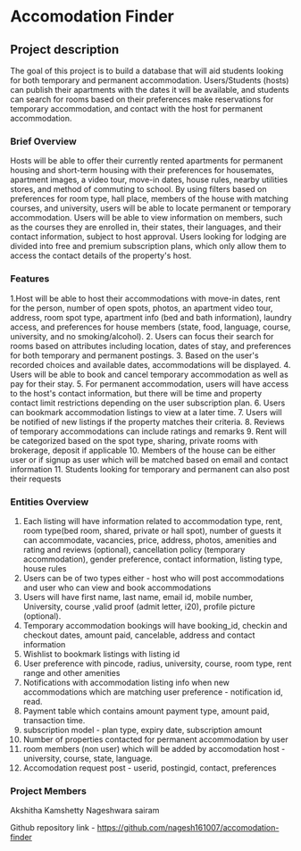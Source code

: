# Accomodation Finder

## Project description 

The goal of this project is to build a database that will aid students looking for both temporary and permanent accommodation. Users/Students (hosts) can publish their apartments with the dates it will be available, and students can search for rooms based on their preferences make reservations for temporary accommodation, and contact with the host for permanent accommodation.


### Brief Overview

Hosts will be able to offer their currently rented apartments for permanent housing and short-term housing with their preferences for housemates, apartment images, a video tour, move-in dates, house rules, nearby utilities stores, and method of commuting to school. By using filters based on preferences for room type, hall place, members of the house with matching courses, and university, users will be able to locate permanent or temporary accommodation. Users will be able to view information on members, such as the courses they are enrolled in, their states, their languages, and their contact information, subject to host approval. Users looking for lodging are divided into free and premium subscription plans, which only allow them to access the contact details of the property's host.

### Features 

1.Host will be able to host their accommodations with move-in dates, rent for the person, number of open spots, photos, an apartment video tour, address, room spot type, apartment info (bed and bath information), laundry access, and preferences for house members (state, food, language, course, university, and no smoking/alcohol).
2. Users can focus their search for rooms based on attributes including location, dates of stay, and preferences for both temporary and permanent postings.
3. Based on the user's recorded choices and available dates, accommodations will be displayed.
4. Users will be able to book and cancel temporary accommodation as well as pay for their stay.
5. For permanent accommodation, users will have access to the host's contact information, but there will be time and property contact limit restrictions depending on the user subscription plan.
6. Users can bookmark accommodation listings to view at a later time.
7. Users will be notified of new listings if the property matches their criteria.
8. Reviews of temporary accommodations can include ratings and remarks
9. Rent will be categorized based on the spot type, sharing, private rooms with brokerage, deposit if applicable
10. Members of the house can be either user or if signup as user which will be matched based on email and contact information
11. Students looking for temporary and permanent can also post their requests 

### Entities Overview

1. Each listing will have information related to accommodation type, rent, room type(bed room, shared, private or hall spot), number of guests it can accommodate, vacancies, price, address, photos, amenities and rating and reviews (optional), cancellation policy (temporary accommodation), gender preference, contact information, listing type, house rules
2. Users can be of two types either - host who will post accommodations and user who can view and book accommodations
3. Users will have first name, last name, email id, mobile number, University, course ,valid proof (admit letter, i20), profile picture (optional).
4. Temporary accommodation bookings will have booking_id, checkin and checkout dates, amount paid, cancelable, address and contact information
5. Wishlist to bookmark listings with listing id
6. User preference with pincode, radius, university, course, room type, rent range and other amenities
7. Notifications with accommodation listing info when new accommodations which are matching user preference - notification id, read.
8. Payment table which contains amount payment type, amount paid, transaction time.
9. subscription model - plan type, expiry date, subscription amount
10. Number of properties contacted for permanent accommodation by user
11. room members (non user) which will be added by accomodation host - university, course, state, language.
12. Accomodation request post - userid, postingid, contact, preferences

### Project Members

Akshitha Kamshetty
Nageshwara sairam

Github repository link - https://github.com/nagesh161007/accomodation-finder

